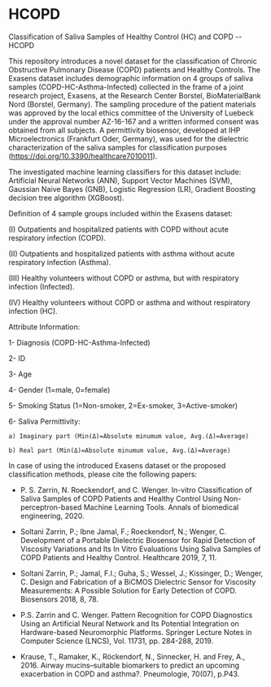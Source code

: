 # HCOPD
Classification of Saliva Samples of Healthy Control (HC) and COPD -- HCOPD 

This repository introduces a novel dataset for the classification of Chronic Obstructive Pulmonary Disease (COPD) patients and Healthy Controls. The Exasens dataset includes demographic information on 4 groups of saliva samples (COPD-HC-Asthma-Infected) collected in the frame of a joint research project, Exasens, at the Research Center Borstel, BioMaterialBank Nord (Borstel, Germany). The sampling procedure of the patient materials was approved by the local ethics committee of the University of Luebeck under the approval number AZ-16-167 and a written informed consent was obtained from all subjects. A permittivity biosensor, developed at IHP Microelectronics (Frankfurt Oder, Germany), was used for the dielectric characterization of the saliva samples for classification purposes (https://doi.org/10.3390/healthcare7010011). 

The investigated machine learning classifiers for this dataset include: Artificial Neural Networks (ANN), Support Vector Machines (SVM), Gaussian Naive Bayes (GNB), Logistic Regression (LR), Gradient Boosting decision tree algorithm (XGBoost).    

Definition of 4 sample groups included within the Exasens dataset: 

(I) Outpatients and hospitalized patients with COPD without acute respiratory infection (COPD). 

(II) Outpatients and hospitalized patients with asthma without acute respiratory infection (Asthma). 

(III) Healthy volunteers without COPD or asthma, but with respiratory infection (Infected). 

(IV) Healthy volunteers without COPD or asthma and without respiratory infection (HC).

Attribute Information: 

1- Diagnosis (COPD-HC-Asthma-Infected) 

2- ID 

3- Age

4- Gender (1=male, 0=female) 

5- Smoking Status (1=Non-smoker, 2=Ex-smoker, 3=Active-smoker) 

6- Saliva Permittivity:

    a) Imaginary part (Min(Δ)=Absolute minumum value, Avg.(Δ)=Average)  
    
    b) Real part (Min(Δ)=Absolute minumum value, Avg.(Δ)=Average) 
    
In case of using the introduced Exasens dataset or the proposed classification methods, please cite the following papers: 
- P. S. Zarrin, N. Roeckendorf, and C. Wenger. In-vitro Classification of Saliva Samples of COPD Patients and Healthy Control Using Non-perceptron-based Machine Learning Tools. Annals of biomedical engineering, 2020. 

- Soltani Zarrin, P.; Ibne Jamal, F.; Roeckendorf, N.; Wenger, C. Development of a Portable Dielectric Biosensor for Rapid Detection of Viscosity Variations and Its In Vitro Evaluations Using Saliva Samples of COPD Patients and Healthy Control. Healthcare 2019, 7, 11.

- Soltani Zarrin, P.; Jamal, F.I.; Guha, S.; Wessel, J.; Kissinger, D.; Wenger, C. Design and Fabrication of a BiCMOS Dielectric Sensor for Viscosity Measurements: A Possible Solution for Early Detection of COPD. Biosensors 2018, 8, 78.

- P.S. Zarrin and C. Wenger. Pattern Recognition for COPD Diagnostics Using an Artificial Neural Network and Its Potential Integration on Hardware-based Neuromorphic Platforms. Springer Lecture Notes in Computer Science (LNCS), Vol. 11731, pp. 284-288, 2019.   

- Krause, T., Ramaker, K., Röckendorf, N., Sinnecker, H. and Frey, A., 2016. Airway mucins–suitable biomarkers to predict an upcoming exacerbation in COPD and asthma?. Pneumologie, 70(07), p.P43.
